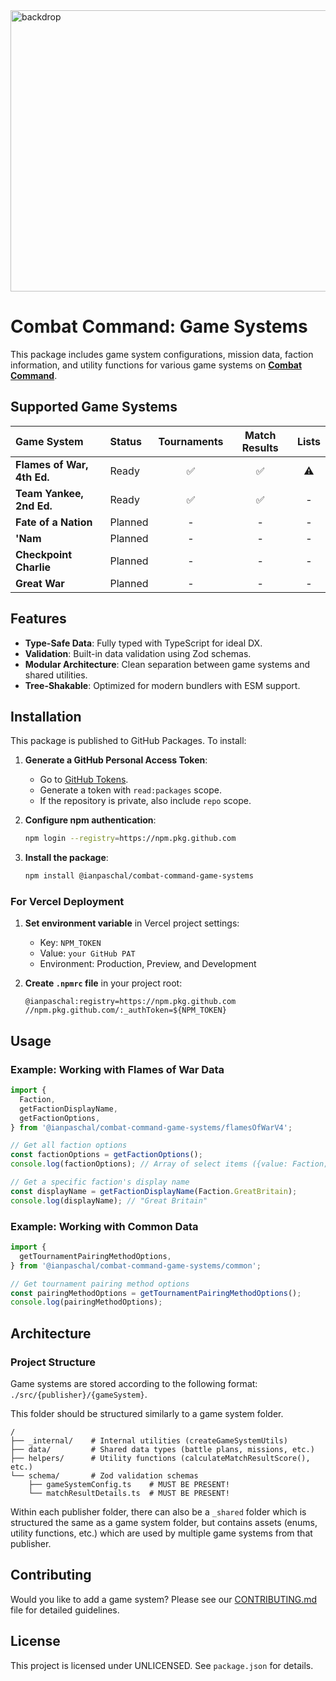 <img width="2160" height="450" alt="backdrop" src="https://github.com/user-attachments/assets/a610b433-7a66-4d5b-9cf0-00e5cd324f0c" />

# Combat Command: Game Systems

This package includes game system configurations, mission data, faction information, and utility functions for various game systems on **[Combat Command](https://www.combatcommand.net)**.

## Supported Game Systems

| Game System | Status | Tournaments | Match Results | Lists |
|:------------|:-------|:-----------:|:-------------:|:-----:|
| **Flames of War, 4th Ed.** | Ready | ✅ | ✅ | ⚠️ |
| **Team Yankee, 2nd Ed.** | Ready | ✅ | ✅ | - |
| **Fate of a Nation** | Planned | - | - | - |
| **'Nam** | Planned | - | - | - |
| **Checkpoint Charlie** | Planned | - | - | - |
| **Great War** | Planned | - | - | - |

## Features

- **Type-Safe Data**: Fully typed with TypeScript for ideal DX.
- **Validation**: Built-in data validation using Zod schemas.
- **Modular Architecture**: Clean separation between game systems and shared utilities.
- **Tree-Shakable**: Optimized for modern bundlers with ESM support.

## Installation

This package is published to GitHub Packages.
To install:

1. **Generate a GitHub Personal Access Token**:
    - Go to [GitHub Tokens](https://github.com/settings/tokens).
    - Generate a token with `read:packages` scope.
    - If the repository is private, also include `repo` scope.

2. **Configure npm authentication**:
    ```bash
    npm login --registry=https://npm.pkg.github.com
    ```

3. **Install the package**:
    ```bash
    npm install @ianpaschal/combat-command-game-systems
    ```

### For Vercel Deployment

1. **Set environment variable** in Vercel project settings:
    - Key: `NPM_TOKEN`
    - Value: `your GitHub PAT`
    - Environment: Production, Preview, and Development

2. **Create `.npmrc` file** in your project root:
    ```
    @ianpaschal:registry=https://npm.pkg.github.com
    //npm.pkg.github.com/:_authToken=${NPM_TOKEN}
    ```

## Usage

### Example: Working with Flames of War Data

```typescript
import {
  Faction,
  getFactionDisplayName,
  getFactionOptions,
} from '@ianpaschal/combat-command-game-systems/flamesOfWarV4';

// Get all faction options
const factionOptions = getFactionOptions();
console.log(factionOptions); // Array of select items ({value: Faction; displayName: string;})

// Get a specific faction's display name
const displayName = getFactionDisplayName(Faction.GreatBritain);
console.log(displayName); // "Great Britain"
```

### Example: Working with Common Data

```typescript
import {
  getTournamentPairingMethodOptions,
} from '@ianpaschal/combat-command-game-systems/common';

// Get tournament pairing method options
const pairingMethodOptions = getTournamentPairingMethodOptions();
console.log(pairingMethodOptions);
```

## Architecture

### Project Structure

Game systems are stored according to the following format: `./src/{publisher}/{gameSystem}`.

This folder should be structured similarly to a game system folder.

```
/
├── _internal/    # Internal utilities (createGameSystemUtils)
├── data/         # Shared data types (battle plans, missions, etc.)
├── helpers/      # Utility functions (calculateMatchResultScore(), etc.)
└── schema/       # Zod validation schemas
    ├── gameSystemConfig.ts    # MUST BE PRESENT!
    └── matchResultDetails.ts  # MUST BE PRESENT!
```

Within each publisher folder, there can also be a `_shared` folder which is structured the same as a game system folder, but contains assets (enums, utility functions, etc.) which are used by multiple game systems from that publisher.

## Contributing

Would you like to add a game system?
Please see our [CONTRIBUTING.md](./CONTRIBUTING.md) file for detailed guidelines.

## License

This project is licensed under UNLICENSED. See `package.json` for details.
